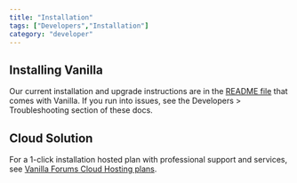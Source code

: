 ```yaml
---
title: "Installation"
tags: ["Developers","Installation"]
category: "developer"
---
```


## Installing Vanilla

Our current installation and upgrade instructions are in the [README file](https://github.com/vanillaforums/vanilla/blob/master/README.md) that comes with Vanilla. If you run into issues, see the Developers > Troubleshooting section of these docs.

## Cloud Solution

For a 1-click installation hosted plan with professional support and services, see [Vanilla Forums Cloud Hosting plans](http://vanillaforums.com/plans).
